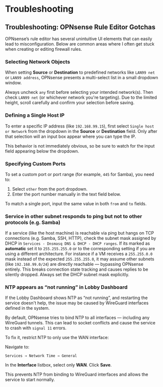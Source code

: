 # Troubleshooting

## Troubleshooting: OPNsense Rule Editor Gotchas

OPNsense’s rule editor has several unintuitive UI elements that can easily lead to misconfiguration. Below are common areas where I often get stuck when creating or editing firewall rules.

### Selecting Network Objects

When setting **Source** or **Destination** to predefined networks like `LAN99 net` or `LAN99 address`, OPNsense presents a multi-select list in a small dropdown window.

Always uncheck `any` first before selecting your intended network(s). Then check `LAN99 net` (or whichever network you're targeting). Due to the limited height, scroll carefully and confirm your selection before saving.

### Defining a Single Host IP

To enter a specific IP address (like `192.168.99.15`), first select `Single host or Network` from the dropdown in the **Source** or **Destination** field. Only after that selection will an input box appear where you can type the IP.

This behavior is not immediately obvious, so be sure to watch for the input field appearing below the dropdown.

### Specifying Custom Ports

To set a custom port or port range (for example, `445` for Samba), you need to:

1. Select `other` from the port dropdown.
2. Enter the port number manually in the text field below.

To match a single port, input the same value in both `from` and `to` fields.

### Service in other subnet responds to ping but not to other protocols (e.g. Samba)

If a service (like the host machine) is reachable via ping but hangs on TCP connections (e.g. Samba, SSH, HTTP), check the subnet mask assigned by DHCP in `Services - Dnsmasq DNS & DHCP - DHCP ranges`. If its marked as **automatic** set it to `255.255.255.0` or to the corresponding setting if you are using a different architecture. For instance if a VM receives a `255.255.0.0` mask instead of the expected `255.255.255.0`, it may assume other subnets (like `192.168.99.0/24`) are directly reachable — bypassing OPNsense entirely. This breaks connection state tracking and causes replies to be silently dropped. Always set the DHCP subnet mask explicitly.

### NTP appears as “not running” in Lobby Dashboard

If the Lobby Dashboard shows NTP as “not running”, and restarting the service doesn't help, the issue may be caused by WireGuard interfaces defined in the system.

By default, OPNsense tries to bind NTP to all interfaces — including any WireGuard tunnels. This can lead to socket conflicts and cause the service to crash with `signal 11` errors.

To fix it, restrict NTP to only use the WAN interface:

Navigate to:

```
Services → Network Time → General
```

In the **Interface** listbox, select only **WAN**. Click **Save**.

This prevents NTP from binding to WireGuard interfaces and allows the service to start normally.
